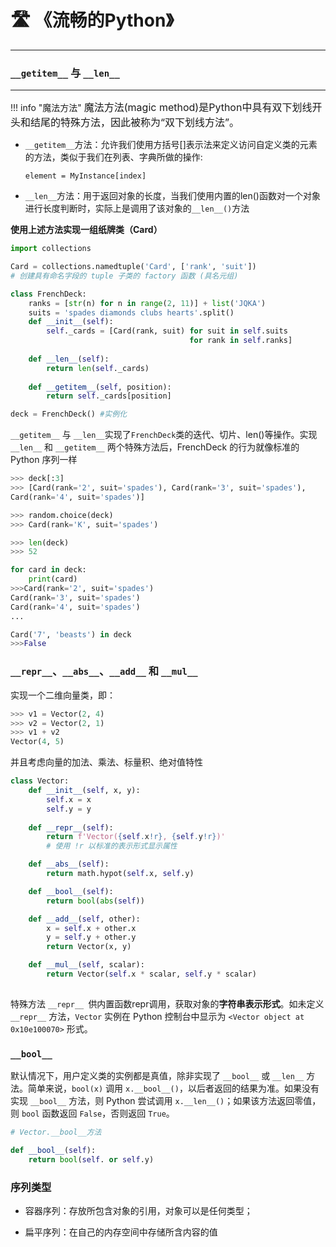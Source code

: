 # 🛣 《流畅的Python》
---
<script src="https://polyfill.io/v3/polyfill.min.js?features=es6"></script>
<script src="https://cdn.jsdelivr.net/npm/mathjax@3/es5/tex-chtml.js"></script>


### ```__getitem__``` 与 ```__len__```
---

!!! info "魔法方法"
    <font size = 3.5>
    魔法方法(magic method)是Python中具有双下划线开头和结尾的特殊方法，因此被称为“双下划线方法”。
    </font>

- ```__getitem__```方法：允许我们使用方括号[]表示法来定义访问自定义类的元素的方法，类似于我们在列表、字典所做的操作:

    ```element = MyInstance[index]```

- ```__len__```方法：用于返回对象的长度，当我们使用内置的len()函数对一个对象进行长度判断时，实际上是调用了该对象的```__len__()```方法

<B>使用上述方法实现一组纸牌类（Card）</B>

```python
import collections 

Card = collections.namedtuple('Card', ['rank', 'suit'])
# 创建具有命名字段的 tuple 子类的 factory 函数 (具名元组)

class FrenchDeck:
    ranks = [str(n) for n in range(2, 11)] + list('JQKA')
    suits = 'spades diamonds clubs hearts'.split()
    def __init__(self):
        self._cards = [Card(rank, suit) for suit in self.suits
                                        for rank in self.ranks]
    
    def __len__(self):
        return len(self._cards)
    
    def __getitem__(self, position):
        return self._cards[position]

deck = FrenchDeck() #实例化
```

```__getitem__``` 与 ```__len__```实现了```FrenchDeck```类的迭代、切片、len()等操作。实现 ```__len__``` 和 ```__getitem__``` 两个特殊方法后，FrenchDeck 的行为就像标准的 Python 序列一样

```python
>>> deck[:3]
>>> [Card(rank='2', suit='spades'), Card(rank='3', suit='spades'),
Card(rank='4', suit='spades')]

>>> random.choice(deck)
>>> Card(rank='K', suit='spades')

>>> len(deck)
>>> 52

for card in deck:
    print(card)
>>>Card(rank='2', suit='spades')
Card(rank='3', suit='spades')
Card(rank='4', suit='spades')
...

Card('7', 'beasts') in deck
>>>False
```


### ```__repr__```、```__abs__```、```__add__``` 和 ```__mul__```

实现一个二维向量类，即：
```python
>>> v1 = Vector(2, 4)
>>> v2 = Vector(2, 1)
>>> v1 + v2
Vector(4, 5)
```
并且考虑向量的加法、乘法、标量积、绝对值特性

```python
class Vector:
    def __init__(self, x, y):
        self.x = x
        self.y = y
    
    def __repr__(self):
        return f'Vector({self.x!r}, {self.y!r})'
        # 使用 !r 以标准的表示形式显示属性

    def __abs__(self):
        return math.hypot(self.x, self.y)

    def __bool__(self):
        return bool(abs(self))

    def __add__(self, other):
        x = self.x + other.x
        y = self.y + other.y
        return Vector(x, y)

    def __mul__(self, scalar):
        return Vector(self.x * scalar, self.y * scalar)
        
```

特殊方法 ```__repr__ ```供内置函数repr调用，获取对象的<B>字符串表示形式</B>。如未定义 ```__repr__``` 方法，```Vector``` 实例在 Python 控制台中显示为 ```<Vector object at 0x10e100070>``` 形式。

### ```__bool__```

默认情况下，用户定义类的实例都是真值，除非实现了 ```__bool__``` 或 ```__len__``` 方法。简单来说，```bool(x)``` 调用 ```x.__bool__()```，以后者返回的结果为准。如果没有实现 ```__bool__``` 方法，则 Python 尝试调用 ```x.__len__()```；如果该方法返回零值，则 ```bool``` 函数返回 ```False```，否则返回 ```True```。

```python
# Vector.__bool__方法

def __bool__(self):
    return bool(self. or self.y)
```

### 序列类型

- 容器序列：存放所包含对象的引用，对象可以是任何类型；

- 扁平序列：在自己的内存空间中存储所含内容的值